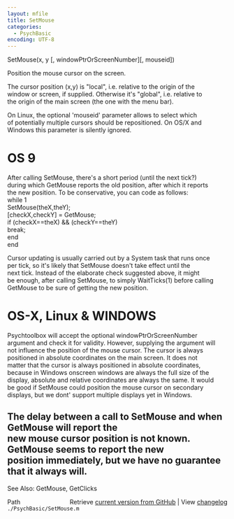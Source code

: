 ```yaml
---
layout: mfile
title: SetMouse
categories:
  - PsychBasic
encoding: UTF-8
---
```


 SetMouse(x, y [, windowPtrOrScreenNumber][, mouseid])  

 Position the mouse cursor on the screen.  

 The cursor position (x,y) is "local", i.e. relative to the origin of the  
 window or screen, if supplied. Otherwise it's "global", i.e. relative to  
 the origin of the main screen (the one with the menu bar).  

 On Linux, the optional 'mouseid' parameter allows to select which  
 of potentially multiple cursors should be repositioned. On OS/X and  
 Windows this parameter is silently ignored.  

#  OS 9  

 After calling SetMouse, there's a short period (until the next tick?)  
 during which GetMouse reports the old position, after which it reports  
 the new position. To be conservative, you can code as follows:  
  while 1  
    SetMouse(theX,theY);  
    [checkX,checkY] = GetMouse;  
    if (checkX==theX) && (checkY==theY)  
       break;  
    end  
  end  

 Cursor updating is usually carried out by a System task that runs once  
 per tick, so it's likely that SetMouse doesn't take effect until the  
 next tick. Instead of the elaborate check suggested above, it might  
 be enough, after calling SetMouse, to simply WaitTicks(1) before calling  
 GetMouse to be sure of getting the new position.  

#  OS-X, Linux & WINDOWS  

 Psychtoolbox will accept the optional windowPtrOrScreenNumber  
 argument and check it for validity.  However, supplying the argument will  
 not  influence the position of the mouse cursor.  The cursor is always  
 positioned  in absolute coordinates on the main screen.  It does not  
 matter that the  cursor is always positioned in absolute coordinates,  
 because in Windows  onscreen windows are always the full size of the  
 display, absolute and relative coordinates are always the same.  It would  
 be good if SetMouse could position the mouse cursor on secondary  
 displays, but we dont' support  multiple displays yet in Windows.  

 The delay between a call to SetMouse and when GetMouse will report the  
 new mouse cursor position is not known.  GetMouse seems to report the new  
 position immediately, but we have no guarantee that it always will.  
----  

 See Also: GetMouse, GetClicks  


<div class="code_header" style="text-align:right;">
  <span style="float:left;">Path&nbsp;&nbsp;</span> <span class="counter">Retrieve <a href=
  "https://raw.github.com/Psychtoolbox-3/Psychtoolbox-3/beta/./PsychBasic/SetMouse.m">current version from GitHub</a> | View <a href=
  "https://github.com/Psychtoolbox-3/Psychtoolbox-3/commits/beta/./PsychBasic/SetMouse.m">changelog</a></span>
</div>
<div class="code">
  <code>./PsychBasic/SetMouse.m</code>
</div>
